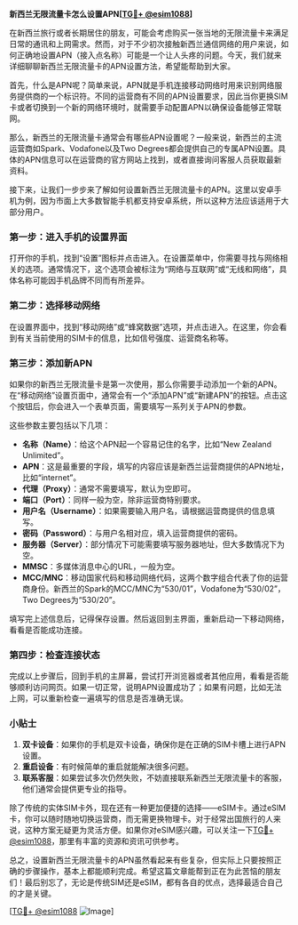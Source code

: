 **新西兰无限流量卡怎么设置APN[[TG💪+ @esim1088](https://t.me/s/esim1088)]**

在新西兰旅行或者长期居住的朋友，可能会考虑购买一张当地的无限流量卡来满足日常的通讯和上网需求。然而，对于不少初次接触新西兰通信网络的用户来说，如何正确地设置APN（接入点名称）可能是一个让人头疼的问题。今天，我们就来详细聊聊新西兰无限流量卡的APN设置方法，希望能帮助到大家。

首先，什么是APN呢？简单来说，APN就是手机连接移动网络时用来识别网络服务提供商的一个标识符。不同的运营商有不同的APN设置要求，因此当你更换SIM卡或者切换到一个新的网络环境时，就需要手动配置APN以确保设备能够正常联网。

那么，新西兰的无限流量卡通常会有哪些APN设置呢？一般来说，新西兰的主流运营商如Spark、Vodafone以及Two Degrees都会提供自己的专属APN设置。具体的APN信息可以在运营商的官方网站上找到，或者直接询问客服人员获取最新资料。

接下来，让我们一步步来了解如何设置新西兰无限流量卡的APN。这里以安卓手机为例，因为市面上大多数智能手机都支持安卓系统，所以这种方法应该适用于大部分用户。

### 第一步：进入手机的设置界面

打开你的手机，找到“设置”图标并点击进入。在设置菜单中，你需要寻找与网络相关的选项。通常情况下，这个选项会被标注为“网络与互联网”或“无线和网络”，具体名称可能因手机品牌不同而有所差异。

### 第二步：选择移动网络

在设置界面中，找到“移动网络”或“蜂窝数据”选项，并点击进入。在这里，你会看到有关当前使用的SIM卡的信息，比如信号强度、运营商名称等。

### 第三步：添加新APN

如果你的新西兰无限流量卡是第一次使用，那么你需要手动添加一个新的APN。在“移动网络”设置页面中，通常会有一个“添加APN”或“新建APN”的按钮。点击这个按钮后，你会进入一个表单页面，需要填写一系列关于APN的参数。

这些参数主要包括以下几项：

- **名称（Name）**：给这个APN起一个容易记住的名字，比如“New Zealand Unlimited”。
- **APN**：这是最重要的字段，填写的内容应该是新西兰运营商提供的APN地址，比如“internet”。
- **代理（Proxy）**：通常不需要填写，默认为空即可。
- **端口（Port）**：同样一般为空，除非运营商特别要求。
- **用户名（Username）**：如果需要输入用户名，请根据运营商提供的信息填写。
- **密码（Password）**：与用户名相对应，填入运营商提供的密码。
- **服务器（Server）**：部分情况下可能需要填写服务器地址，但大多数情况下为空。
- **MMSC**：多媒体消息中心的URL，一般为空。
- **MCC/MNC**：移动国家代码和移动网络代码，这两个数字组合代表了你的运营商身份。新西兰的Spark的MCC/MNC为“530/01”，Vodafone为“530/02”，Two Degrees为“530/20”。

填写完上述信息后，记得保存设置。然后返回到主界面，重新启动一下移动网络，看看是否能成功连接。

### 第四步：检查连接状态

完成以上步骤后，回到手机的主屏幕，尝试打开浏览器或者其他应用，看看是否能够顺利访问网页。如果一切正常，说明APN设置成功了；如果有问题，比如无法上网，可以重新检查一遍填写的信息是否准确无误。

### 小贴士

1. **双卡设备**：如果你的手机是双卡设备，确保你是在正确的SIM卡槽上进行APN设置。
2. **重启设备**：有时候简单的重启就能解决很多问题。
3. **联系客服**：如果尝试多次仍然失败，不妨直接联系新西兰无限流量卡的客服，他们通常会提供更专业的指导。

除了传统的实体SIM卡外，现在还有一种更加便捷的选择——eSIM卡。通过eSIM卡，你可以随时随地切换运营商，而无需更换物理卡。对于经常出国旅行的人来说，这种方案无疑更为灵活方便。如果你对eSIM感兴趣，可以关注一下[TG💪+ @esim1088](https://t.me/s/esim1088)，那里有丰富的资源和资讯可供参考。

总之，设置新西兰无限流量卡的APN虽然看起来有些复杂，但实际上只要按照正确的步骤操作，基本上都能顺利完成。希望这篇文章能帮到正在为此苦恼的朋友们！最后别忘了，无论是传统SIM还是eSIM，都有各自的优点，选择最适合自己的才是关键。

[[TG💪+ @esim1088](https://t.me/s/esim1088) ![Image](https://i.postimg.cc/4NQfJmqS/Snipaste-2025-05-13-00-14-12.png)]